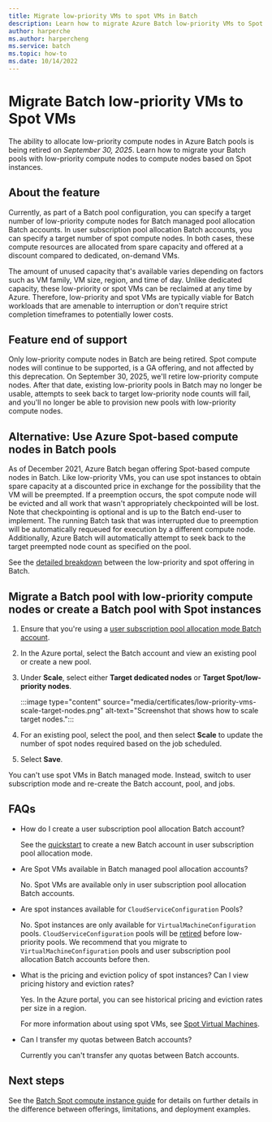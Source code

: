 ```yaml
---
title: Migrate low-priority VMs to spot VMs in Batch
description: Learn how to migrate Azure Batch low-priority VMs to Spot VMs and plan for feature end of support.
author: harperche
ms.author: harpercheng
ms.service: batch
ms.topic: how-to
ms.date: 10/14/2022
---
```


# Migrate Batch low-priority VMs to Spot VMs

The ability to allocate low-priority compute nodes in Azure Batch pools is being retired on *September 30, 2025*. Learn how to migrate your Batch pools with low-priority compute nodes to compute nodes based on Spot instances.

## About the feature

Currently, as part of a Batch pool configuration, you can specify a target number of low-priority compute nodes for Batch managed pool allocation Batch accounts. In user subscription pool allocation Batch accounts, you can specify a target number of spot compute nodes. In both cases, these compute resources are allocated from spare capacity and offered at a discount compared to dedicated, on-demand VMs.

The amount of unused capacity that's available varies depending on factors such as VM family, VM size, region, and time of day. Unlike dedicated capacity, these low-priority or spot VMs can be reclaimed at any time by Azure. Therefore, low-priority and spot VMs are typically viable for Batch workloads that are amenable to interruption or don't require strict completion timeframes to potentially lower costs.

## Feature end of support

Only low-priority compute nodes in Batch are being retired. Spot compute nodes will continue to be supported, is a GA offering, and not affected by this deprecation. On September 30, 2025, we'll retire low-priority compute nodes. After that date, existing low-priority pools in Batch may no longer be usable, attempts to seek back to target low-priority node counts will fail, and you'll no longer be able to provision new pools with low-priority compute nodes.

## Alternative: Use Azure Spot-based compute nodes in Batch pools

As of December 2021, Azure Batch began offering Spot-based compute nodes in Batch. Like low-priority VMs, you can use spot instances to obtain spare capacity at a discounted price in exchange for the possibility that the VM will be preempted. If a preemption occurs, the spot compute node will be evicted and all work that wasn't appropriately checkpointed will be lost. Note that checkpointing is optional and is up to the Batch end-user to implement. The running Batch task that was interrupted due to preemption will be automatically requeued for execution by a different compute node. Additionally, Azure Batch will automatically attempt to seek back to the target preempted node count as specified on the pool.

See the [detailed breakdown](batch-spot-vms.md) between the low-priority and spot offering in Batch.

## Migrate a Batch pool with low-priority compute nodes or create a Batch pool with Spot instances

1. Ensure that you're using a [user subscription pool allocation mode Batch account](batch-account-create-portal.md).

1. In the Azure portal, select the Batch account and view an existing pool or create a new pool.

1. Under **Scale**, select either **Target dedicated nodes** or **Target Spot/low-priority nodes**.

   :::image type="content" source="media/certificates/low-priority-vms-scale-target-nodes.png" alt-text="Screenshot that shows how to scale target nodes.":::

1. For an existing pool, select the pool, and then select **Scale** to update the number of spot nodes required based on the job scheduled.

1. Select **Save**.

You can't use spot VMs in Batch managed mode. Instead, switch to user subscription mode and re-create the Batch account, pool, and jobs.

## FAQs

- How do I create a user subscription pool allocation Batch account?

   See the [quickstart](./batch-account-create-portal.md) to create a new Batch account in user subscription pool allocation mode.

- Are Spot VMs available in Batch managed pool allocation accounts?

  No. Spot VMs are available only in user subscription pool allocation Batch accounts.
  
- Are spot instances available for `CloudServiceConfiguration` Pools?

  No. Spot instances are only available for `VirtualMachineConfiguration` pools. `CloudServiceConfiguration` pools will be [retired](https://azure.microsoft.com/updates/azure-batch-cloudserviceconfiguration-pools-will-be-retired-on-29-february-2024/) before low-priority pools. We recommend that you migrate to `VirtualMachineConfiguration` pools and user subscription pool allocation Batch accounts before then.

- What is the pricing and eviction policy of spot instances? Can I view pricing history and eviction rates?

   Yes. In the Azure portal, you can see historical pricing and eviction rates per size in a region.

   For more information about using spot VMs, see [Spot Virtual Machines](../virtual-machines/spot-vms.md).

- Can I transfer my quotas between Batch accounts?

  Currently you can't transfer any quotas between Batch accounts.

## Next steps

See the [Batch Spot compute instance guide](batch-spot-vms.md) for details on further details in the difference between offerings, limitations, and deployment examples.
